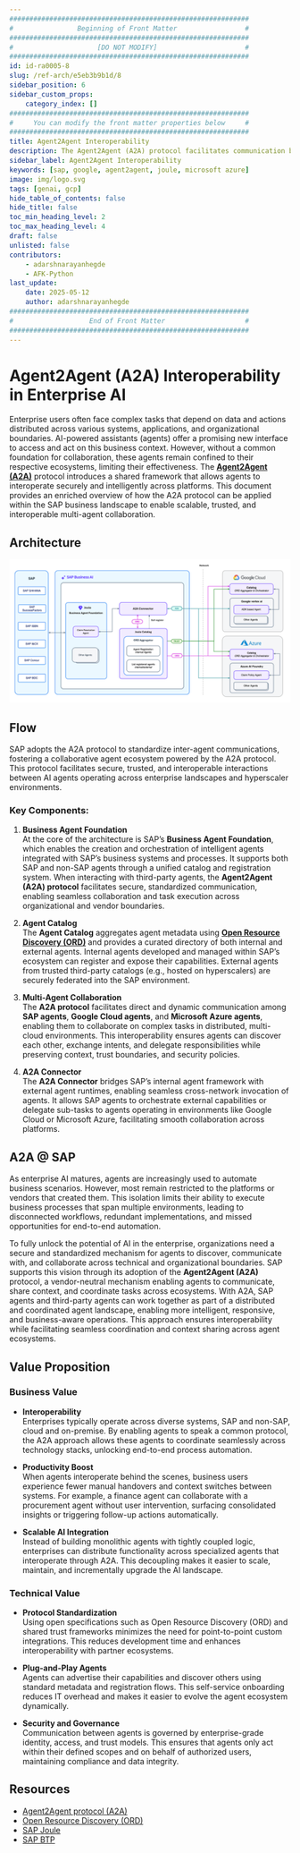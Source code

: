 ```yaml
---
############################################################
#                Beginning of Front Matter                 #
############################################################
#                     [DO NOT MODIFY]                      #
############################################################
id: id-ra0005-8
slug: /ref-arch/e5eb3b9b1d/8
sidebar_position: 6
sidebar_custom_props:
    category_index: []
############################################################
#     You can modify the front matter properties below     #
############################################################
title: Agent2Agent Interoperability
description: The Agent2Agent (A2A) protocol facilitates communication between independent AI agents. SAP contributes to the A2A specification via Joule and Open Resource Discovery (ORD).
sidebar_label: Agent2Agent Interoperability
keywords: [sap, google, agent2agent, joule, microsoft azure]
image: img/logo.svg
tags: [genai, gcp]
hide_table_of_contents: false
hide_title: false
toc_min_heading_level: 2
toc_max_heading_level: 4
draft: false
unlisted: false
contributors:
    - adarshnarayanhegde
    - AFK-Python
last_update:
    date: 2025-05-12
    author: adarshnarayanhegde
############################################################
#                   End of Front Matter                    #
############################################################
---
```


# Agent2Agent (A2A) Interoperability in Enterprise AI

Enterprise users often face complex tasks that depend on data and actions distributed across various systems, applications, and organizational boundaries. AI-powered assistants (agents) offer a promising new interface to access and act on this business context. However, without a common foundation for collaboration, these agents remain confined to their respective ecosystems, limiting their effectiveness. The **[Agent2Agent (A2A)](https://google.github.io/A2A/)** protocol introduces a shared framework that allows agents to interoperate securely and intelligently across platforms. This document provides an enriched overview of how the A2A protocol can be applied within the SAP business landscape to enable scalable, trusted, and interoperable multi-agent collaboration.

## Architecture

![A2A](images/a2a.png)

## Flow

SAP adopts the A2A protocol to standardize inter-agent communications, fostering a collaborative agent ecosystem powered by the A2A protocol. This protocol facilitates secure, trusted, and interoperable interactions between AI agents operating across enterprise landscapes and hyperscaler environments.

### Key Components:

1. **Business Agent Foundation**  
   At the core of the architecture is SAP’s **Business Agent Foundation**, which enables the creation and orchestration of intelligent agents integrated with SAP’s business systems and processes. It supports both SAP and non-SAP agents through a unified catalog and registration system. When interacting with third-party agents, the **Agent2Agent (A2A) protocol** facilitates secure, standardized communication, enabling seamless collaboration and task execution across organizational and vendor boundaries.

2. **Agent Catalog**  
   The **Agent Catalog** aggregates agent metadata using **[Open Resource Discovery (ORD)](https://open-resource-discovery.github.io/specification/)** and provides a curated directory of both internal and external agents. Internal agents developed and managed within SAP’s ecosystem can register and expose their capabilities. External agents from trusted third-party catalogs (e.g., hosted on hyperscalers) are securely federated into the SAP environment.

3. **Multi-Agent Collaboration**  
   The **A2A protocol** facilitates direct and dynamic communication among **SAP agents**, **Google Cloud agents**, and **Microsoft Azure agents**, enabling them to collaborate on complex tasks in distributed, multi-cloud environments. This interoperability ensures agents can discover each other, exchange intents, and delegate responsibilities while preserving context, trust boundaries, and security policies.

4. **A2A Connector**  
   The **A2A Connector** bridges SAP’s internal agent framework with external agent runtimes, enabling seamless cross-network invocation of agents. It allows SAP agents to orchestrate external capabilities or delegate sub-tasks to agents operating in environments like Google Cloud or Microsoft Azure, facilitating smooth collaboration across platforms.

## A2A @ SAP

As enterprise AI matures, agents are increasingly used to automate business scenarios. However, most remain restricted to the platforms or vendors that created them. This isolation limits their ability to execute business processes that span multiple environments, leading to disconnected workflows, redundant implementations, and missed opportunities for end-to-end automation.

To fully unlock the potential of AI in the enterprise, organizations need a secure and standardized mechanism for agents to discover, communicate with, and collaborate across technical and organizational boundaries. SAP supports this vision through its adoption of the **Agent2Agent (A2A)** protocol, a vendor-neutral mechanism enabling agents to communicate, share context, and coordinate tasks across ecosystems. With A2A, SAP agents and third-party agents can work together as part of a distributed and coordinated agent landscape, enabling more intelligent, responsive, and business-aware operations. This approach ensures interoperability while facilitating seamless coordination and context sharing across agent ecosystems.

## Value Proposition

### Business Value

-   **Interoperability**  
    Enterprises typically operate across diverse systems, SAP and non-SAP, cloud and on-premise. By enabling agents to speak a common protocol, the A2A approach allows these agents to coordinate seamlessly across technology stacks, unlocking end-to-end process automation.

-   **Productivity Boost**  
    When agents interoperate behind the scenes, business users experience fewer manual handovers and context switches between systems. For example, a finance agent can collaborate with a procurement agent without user intervention, surfacing consolidated insights or triggering follow-up actions automatically.

-   **Scalable AI Integration**  
    Instead of building monolithic agents with tightly coupled logic, enterprises can distribute functionality across specialized agents that interoperate through A2A. This decoupling makes it easier to scale, maintain, and incrementally upgrade the AI landscape.

### Technical Value

-   **Protocol Standardization**  
    Using open specifications such as Open Resource Discovery (ORD) and shared trust frameworks minimizes the need for point-to-point custom integrations. This reduces development time and enhances interoperability with partner ecosystems.

-   **Plug-and-Play Agents**  
    Agents can advertise their capabilities and discover others using standard metadata and registration flows. This self-service onboarding reduces IT overhead and makes it easier to evolve the agent ecosystem dynamically.

-   **Security and Governance**  
    Communication between agents is governed by enterprise-grade identity, access, and trust models. This ensures that agents only act within their defined scopes and on behalf of authorized users, maintaining compliance and data integrity.

## Resources

-   [Agent2Agent protocol (A2A)](https://google.github.io/A2A/)
-   [Open Resource Discovery (ORD)](https://open-resource-discovery.github.io/specification/)
-   [SAP Joule](https://www.sap.com/products/artificial-intelligence/ai-assistant.html)
-   [SAP BTP](https://www.sap.com/products/technology-platform.html)
